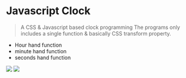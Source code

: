 # Javascript Clock
> A CSS & Javascript based clock programming
> The programs only includes a single function & basically CSS transform property.

* Hour hand function
* minute hand function
* seconds hand function


[![](https://img.shields.io/badge/-Title%20icon-252575.svg?style=flat&colorA=0a0a0a)](https://www.favicon.cc/?action=icon&file_id=935591)    [![](https://img.shields.io/badge/-Background%20image-252575.svg?style=flat&colorA=0a0a0a)](https://unsplash.it/1500/1000?image=881)
